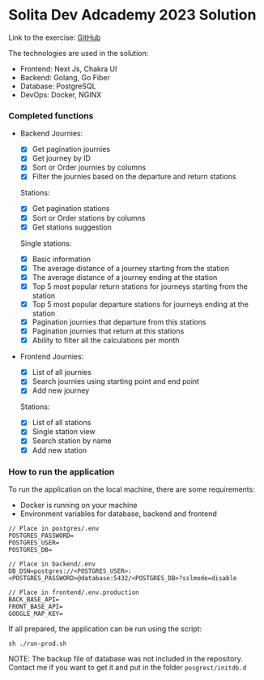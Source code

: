 # Solita Dev Adcademy 2023 Solution

Link to the exercise: [GitHub](https://github.com/solita/dev-academy-2023-exercise)

The technologies are used in the solution:

- Frontend: Next Js, Chakra UI
- Backend: Golang, Go Fiber
- Database: PostgreSQL
- DevOps: Docker, NGINX

### Completed functions

- Backend
  Journies:

  - [x] Get pagination journies
  - [x] Get journey by ID
  - [x] Sort or Order journies by columns
  - [x] Filter the journies based on the departure and return stations

  Stations:

  - [x] Get pagination stations
  - [x] Sort or Order stations by columns
  - [x] Get stations suggestion

  Single stations:

  - [x] Basic information
  - [x] The average distance of a journey starting from the station
  - [x] The average distance of a journey ending at the station
  - [x] Top 5 most popular return stations for journeys starting from the station
  - [x] Top 5 most popular departure stations for journeys ending at the station
  - [x] Pagination journies that departure from this stations
  - [x] Pagination journies that return at this stations
  - [x] Ability to filter all the calculations per month

- Frontend
  Journies:

  - [x] List of all journies
  - [x] Search journies using starting point and end point
  - [x] Add new journey

  Stations:

  - [x] List of all stations
  - [x] Single station view
  - [x] Search station by name
  - [x] Add new station

### How to run the application

To run the application on the local machine, there are some requirements:

- Docker is running on your machine
- Environment variables for database, backend and frontend

```
// Place in postgres/.env
POSTGRES_PASSWORD=
POSTGRES_USER=
POSTGRES_DB=
```

```
// Place in backend/.env
DB_DSN=postgres://<POSTGRES_USER>:<POSTGRES_PASSWORD>@database:5432/<POSTGRES_DB>?sslmode=disable

```

```
// Place in frontend/.env.production
BACK_BASE_API=
FRONT_BASE_API=
GOOGLE_MAP_KEY=

```

If all prepared, the application can be run using the script:

```
sh ./run-prod.sh

```

NOTE: The backup file of database was not included in the repository. Contact me if you want to get it and put in the folder `posgrest/initdb.d`

